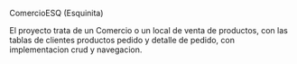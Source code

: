 ComercioESQ (Esquinita)

El proyecto trata de un Comercio o un local de venta de productos, con las tablas de clientes productos pedido y detalle de pedido, con implementacion crud y navegacion.
